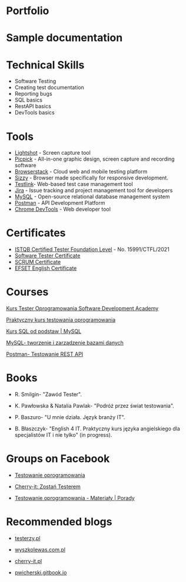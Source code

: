 # Portfolio

# Sample documentation

# Technical Skills
* Software Testing
* Creating test documentation
* Reporting bugs
* SQL basics
* RestAPI basics
* DevTools basics

# Tools
* [Lightshot](https://app.prntscr.com/pl/) - Screen capture tool
* [Picpick](https://picpick.app/pl/) - All-in-one graphic design, screen capture and recording software
* [Browserstack](https://www.browserstack.com/) - Cloud web and mobile testing platform
* [Sizzy](https://sizzy.co/) - Browser made specifically for responsive development.
* [Testlink](https://testlink.org/)-  Web-based test case management tool
* [Jira](https://www.atlassian.com/) - Issue tracking and project management tool for developers
* [MySQL](https://www.mysql.com/) -  Open-source relational database management system
* [Postman](https://www.postman.com/) - API Development Platform
* [Chrome DevTools](https://developer.chrome.com/docs/devtools/) - Web developer tool

# Certificates
* [ISTQB Certified Tester Foundation Level](https://www.gasq.org/en/certification/check-a-certificate.html) - No. 15991/CTFL/2021
* [Software Tester Certificate](https://app.diplomasafe.com/pl-PL/diploma/dc50e0078a13ba4b68fe5e41de4598aef368f2b34/tester-oprogramowania)
* [SCRUM Certificate](https://app.diplomasafe.com/pl-PL/diploma/dd9f20ec18825a0f08374997ac92ddcb42b461a8e/scrum)
* [EFSET English Certificate](https://www.efset.org/cert/1F9BsT)

# Courses

[Kurs Tester Oprogramowania Software Development Academy](https://app.diplomasafe.com/pl-PL/diploma/dc50e0078a13ba4b68fe5e41de4598aef368f2b34/tester-oprogramowania)

[Praktyczny kurs testowania oprogramowania](https://www.udemy.com/certificate/UC-26c6bf1d-0bcf-46f4-93a5-853be2ef2f98/)

[Kurs SQL od podstaw | MySQL]()

[MySQL- tworzenie i zarządzenie bazami danych](https://www.udemy.com/certificate/UC-2448968d-3cf7-4f3c-9faa-214e79897cf4/)

[Postman- Testowanie REST API](https://www.udemy.com/certificate/UC-a23d1c12-db1c-44b9-aeaa-8274ce6b57fc/)

# Books
* R. Smilgin- "Zawód Tester".

* K. Pawłowska & Natalia Pawlak- "Podróż przez świat testowania".

* P. Baszuro- "U mnie działa. Język branży IT".

* B. Błaszczyk- "English 4 IT. Praktyczny kurs języka angielskiego dla specjalistów IT i nie tylko" (in progress).

# Groups on Facebook
* [Testowanie oprogramowania](https://www.facebook.com/groups/141683635854223)

* [Cherry-it: Zostań Testerem](https://www.facebook.com/Cherry-it-1876989569282481)

* [Testowanie oprogramowania - Materiały | Porady](https://www.facebook.com/groups/testowanie)

# Recommended blogs
* [testerzy.pl](https://testerzy.pl/)

* [wyszkolewas.com.pl](https://www.wyszkolewas.com.pl/)

* [cherry-it.pl](http://cherry-it.pl/)

* [pwicherski.gitbook.io](https://pwicherski.gitbook.io/testowanie-oprogramowania/)

